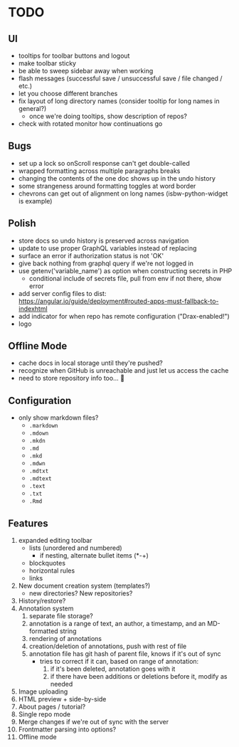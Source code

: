 # TODO

## UI
* tooltips for toolbar buttons and logout
* make toolbar sticky
* be able to sweep sidebar away when working
* flash messages (successful save / unsuccessful save / file changed / etc.)
* let you choose different branches
* fix layout of long directory names (consider tooltip for long names in general?)
  * once we're doing tooltips, show description of repos?
* check with rotated monitor how continuations go

## Bugs
* set up a lock so onScroll response can't get double-called
* wrapped formatting across multiple paragraphs breaks
* changing the contents of the one doc shows up in the undo history
* some strangeness around formatting toggles at word border
* chevrons can get out of alignment on long names (isbw-python-widget is example)

## Polish
* store docs so undo history is preserved across navigation
* update to use proper GraphQL variables instead of replacing
* surface an error if authorization status is not 'OK'
* give back nothing from graphql query if we're not logged in
* use getenv('variable_name') as option when constructing secrets in PHP
    - conditional include of secrets file, pull from env if not there, show error
* add server config files to dist: https://angular.io/guide/deployment#routed-apps-must-fallback-to-indexhtml
* add indicator for when repo has remote configuration ("Drax-enabled!")
* logo

## Offline Mode
* cache docs in local storage until they're pushed? 
* recognize when GitHub is unreachable and just let us access the cache
* need to store repository info too... 😬

## Configuration
* only show markdown files?
  * `.markdown`
  * `.mdown`
  * `.mkdn`
  * `.md`
  * `.mkd`
  * `.mdwn`
  * `.mdtxt`
  * `.mdtext`
  * `.text`
  * `.txt`
  * `.Rmd`

## Features
1. expanded editing toolbar
    - lists (unordered and numbered)
        - if nesting, alternate bullet items (*-+)
    - blockquotes
    - horizontal rules
    - links
2. New document creation system (templates?)
    - new directories? New repositories? 
3. History/restore? 
4. Annotation system
    1. separate file storage?
    2. annotation is a range of text, an author, a timestamp, and an MD-formatted string
    3. rendering of annotations
    4. creation/deletion of annotations, push with rest of file
    5. annotation file has git hash of parent file, knows if it's out of sync
       - tries to correct if it can, based on range of annotation: 
         1. if it's been deleted, annotation goes with it
         2. if there have been additions or deletions before it, modify as needed
5. Image uploading
6. HTML preview + side-by-side
7. About pages / tutorial?
8. Single repo mode
9. Merge changes if we're out of sync with the server
10. Frontmatter parsing into options? 
11. Offline mode
